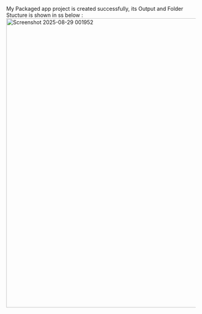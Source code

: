 My Packaged app project is created successfully, its Output and Folder Stucture is shown in ss below :
<img width="1366" height="768" alt="Screenshot 2025-08-29 001952" src="https://github.com/user-attachments/assets/0fce28f7-3d40-4be6-8b45-e1255d2510d4" />
